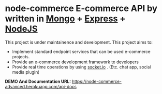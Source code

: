 
  
# node-commerce E-commerce API by written in  [Mongo](https://www.mongodb.com/) + [Express](https://expressjs.com) + [NodeJS](https://nodejs.org)      
      
This project is under maintainence and development. This project aims to:      
      
    
 - Implement standard endpoint services that can be used e-commerce projects.    
 - Provide an e-commerce development framework to developers    
 - Provide real time operations by using [socket.io](https://github.com/socketio/socket.io) . (Etc. chat app, social media plugin)  

**DEMO And Documentation URL:** https://node-commerce-advanced.herokuapp.com/api-docs